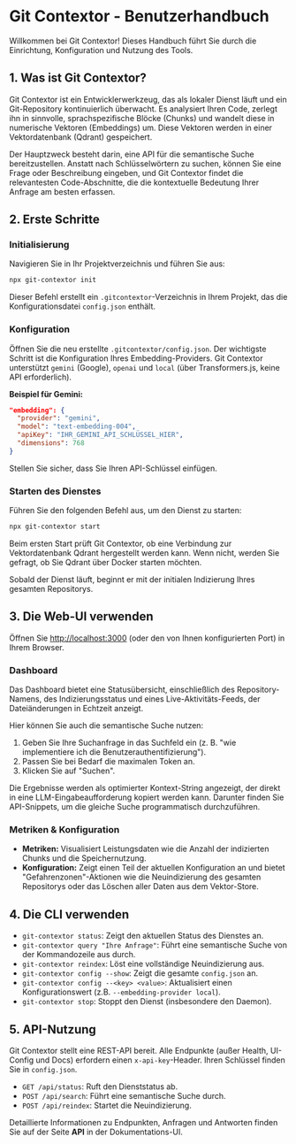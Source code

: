 # Git Contextor - Benutzerhandbuch

Willkommen bei Git Contextor! Dieses Handbuch führt Sie durch die Einrichtung, Konfiguration und Nutzung des Tools.

## 1. Was ist Git Contextor?

Git Contextor ist ein Entwicklerwerkzeug, das als lokaler Dienst läuft und ein Git-Repository kontinuierlich überwacht. Es analysiert Ihren Code, zerlegt ihn in sinnvolle, sprachspezifische Blöcke (Chunks) und wandelt diese in numerische Vektoren (Embeddings) um. Diese Vektoren werden in einer Vektordatenbank (Qdrant) gespeichert.

Der Hauptzweck besteht darin, eine API für die semantische Suche bereitzustellen. Anstatt nach Schlüsselwörtern zu suchen, können Sie eine Frage oder Beschreibung eingeben, und Git Contextor findet die relevantesten Code-Abschnitte, die die kontextuelle Bedeutung Ihrer Anfrage am besten erfassen.

## 2. Erste Schritte

### Initialisierung
Navigieren Sie in Ihr Projektverzeichnis und führen Sie aus:
```bash
npx git-contextor init
```
Dieser Befehl erstellt ein `.gitcontextor`-Verzeichnis in Ihrem Projekt, das die Konfigurationsdatei `config.json` enthält.

### Konfiguration
Öffnen Sie die neu erstellte `.gitcontextor/config.json`. Der wichtigste Schritt ist die Konfiguration Ihres Embedding-Providers. Git Contextor unterstützt `gemini` (Google), `openai` und `local` (über Transformers.js, keine API erforderlich).

**Beispiel für Gemini:**
```json
"embedding": {
  "provider": "gemini",
  "model": "text-embedding-004",
  "apiKey": "IHR_GEMINI_API_SCHLÜSSEL_HIER",
  "dimensions": 768
}
```
Stellen Sie sicher, dass Sie Ihren API-Schlüssel einfügen.

### Starten des Dienstes
Führen Sie den folgenden Befehl aus, um den Dienst zu starten:
```bash
npx git-contextor start
```
Beim ersten Start prüft Git Contextor, ob eine Verbindung zur Vektordatenbank Qdrant hergestellt werden kann. Wenn nicht, werden Sie gefragt, ob Sie Qdrant über Docker starten möchten.

Sobald der Dienst läuft, beginnt er mit der initialen Indizierung Ihres gesamten Repositorys.

## 3. Die Web-UI verwenden

Öffnen Sie [http://localhost:3000](http://localhost:3000) (oder den von Ihnen konfigurierten Port) in Ihrem Browser.

### Dashboard
Das Dashboard bietet eine Statusübersicht, einschließlich des Repository-Namens, des Indizierungsstatus und eines Live-Aktivitäts-Feeds, der Dateiänderungen in Echtzeit anzeigt.

Hier können Sie auch die semantische Suche nutzen:
1.  Geben Sie Ihre Suchanfrage in das Suchfeld ein (z. B. "wie implementiere ich die Benutzerauthentifizierung").
2.  Passen Sie bei Bedarf die maximalen Token an.
3.  Klicken Sie auf "Suchen".

Die Ergebnisse werden als optimierter Kontext-String angezeigt, der direkt in eine LLM-Eingabeaufforderung kopiert werden kann. Darunter finden Sie API-Snippets, um die gleiche Suche programmatisch durchzuführen.

### Metriken & Konfiguration
- **Metriken:** Visualisiert Leistungsdaten wie die Anzahl der indizierten Chunks und die Speichernutzung.
- **Konfiguration:** Zeigt einen Teil der aktuellen Konfiguration an und bietet "Gefahrenzonen"-Aktionen wie die Neuindizierung des gesamten Repositorys oder das Löschen aller Daten aus dem Vektor-Store.

## 4. Die CLI verwenden

- `git-contextor status`: Zeigt den aktuellen Status des Dienstes an.
- `git-contextor query "Ihre Anfrage"`: Führt eine semantische Suche von der Kommandozeile aus durch.
- `git-contextor reindex`: Löst eine vollständige Neuindizierung aus.
- `git-contextor config --show`: Zeigt die gesamte `config.json` an.
- `git-contextor config --<key> <value>`: Aktualisiert einen Konfigurationswert (z.B. `--embedding-provider local`).
- `git-contextor stop`: Stoppt den Dienst (insbesondere den Daemon).

## 5. API-Nutzung

Git Contextor stellt eine REST-API bereit. Alle Endpunkte (außer Health, UI-Config und Docs) erfordern einen `x-api-key`-Header. Ihren Schlüssel finden Sie in `config.json`.

- `GET /api/status`: Ruft den Dienststatus ab.
- `POST /api/search`: Führt eine semantische Suche durch.
- `POST /api/reindex`: Startet die Neuindizierung.

Detaillierte Informationen zu Endpunkten, Anfragen und Antworten finden Sie auf der Seite **API** in der Dokumentations-UI.
